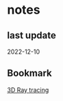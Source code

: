 # notes

## last update

2022-12-10

## Bookmark

[3D Ray tracing](https://www.scratchapixel.com/code.php?id=3&origin=/lessons/3d-basic-rendering/introduction-to-ray-tracing)